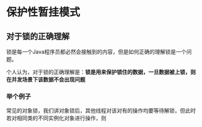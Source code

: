 # 保护性暂挂模式

## 对于锁的正确理解

锁是每一个Java程序员都必然会接触到的内容，但是如何正确的理解锁是一个问题。

个人认为，对于锁的正确理解是：**锁是用来保护锁住的数据，一旦数据被上锁，则在并发场景下该数据不会出现问题**

### 举个例子

常见的对象锁，我们讲对象锁后，其他线程对该对有的操作均要等待解锁，但此时若对相同类的不同实例化对象进行操作，则